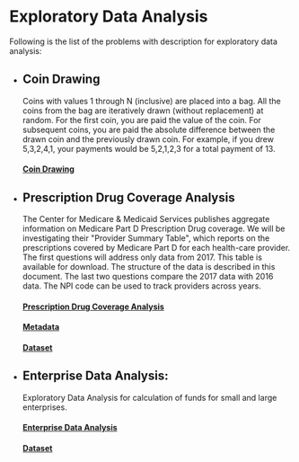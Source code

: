# Exploratory Data Analysis

Following is the list of the problems with description for exploratory data analysis:
 - ## Coin Drawing
   Coins with values 1 through N (inclusive) are placed into a bag. 
   All the coins from the bag are iteratively drawn (without replacement) at random. 
   For the first coin, you are paid the value of the coin. 
   For subsequent coins, you are paid the absolute difference between the drawn coin and the previously drawn coin. 
   For example, if you drew 5,3,2,4,1, your payments would be 5,2,1,2,3 for a total payment of 13.

   #### [Coin Drawing](https://github.com/muneeb706/data-incubator/blob/master/coin_drawing.ipynb)
   
- ## Prescription Drug Coverage Analysis
  The Center for Medicare & Medicaid Services publishes aggregate information on Medicare Part D Prescription Drug coverage. We will be investigating their "Provider Summary Table", which reports on the prescriptions covered by Medicare Part D for each health-care provider.
  The first questions will address only data from 2017. This table is available for download. The structure of the data is described in this document.
  The last two questions compare the 2017 data with 2016 data. The NPI code can be used to track providers across years.
  
  #### [Prescription Drug Coverage Analysis](https://github.com/muneeb706/data-incubator/blob/master/prescription_drug_coverage.ipynb)
  #### [Metadata](https://github.com/muneeb706/data-incubator/blob/master/Part%20D%20Prescriber%20PUF%20Methodology%202019-03-29.pdf) 
  #### [Dataset](https://www.cms.gov/Research-Statistics-Data-and-Systems/Statistics-Trends-and-Reports/Medicare-Provider-Charge-Data/Part-D-Prescriber)

- ## Enterprise Data Analysis:
  Exploratory Data Analysis for calculation of funds for small and large enterprises.
  #### [Enterprise Data Analysis](https://github.com/muneeb706/data-incubator/blob/master/sb_fund_eda.ipynb)
  #### [Dataset](https://github.com/muneeb706/data-incubator/blob/master/msa_naicssector_2016.xls) 

